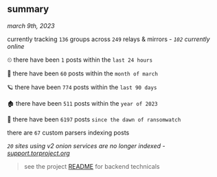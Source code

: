 
## summary
_march 9th, 2023_

currently tracking `136` groups across `249` relays & mirrors - _`102` currently online_

⏲ there have been `1` posts within the `last 24 hours`

🦈 there have been `60` posts within the `month of march`

🪐 there have been `774` posts within the `last 90 days`

🏚 there have been `511` posts within the `year of 2023`

🦕 there have been `6197` posts `since the dawn of ransomwatch`

there are `67` custom parsers indexing posts

_`20` sites using v2 onion services are no longer indexed - [support.torproject.org](https://support.torproject.org/onionservices/v2-deprecation/)_

> see the project [README](https://github.com/joshhighet/ransomwatch#ransomwatch--) for backend technicals
